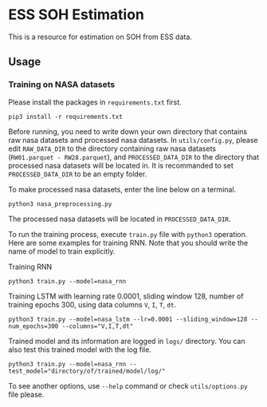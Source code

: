 # ESS SOH Estimation
This is a resource for estimation on SOH from ESS data.
## Usage
### Training on NASA datasets
Please install the packages in `requirements.txt` first.

```
pip3 install -r requirements.txt
```

Before running, you need to write down your own directory that contains raw nasa datasets and processed nasa datasets.
In `utils/config.py`, please edit `RAW_DATA_DIR` to the directory containing raw nasa datasets (`RW01.parquet - RW28.parquet`), and `PROCESSED_DATA_DIR` to the directory that processed nasa datasets will be located in.
It is recommanded to set `PROCESSED_DATA_DIR` to be an empty folder.

To make processed nasa datasets, enter the line below on a terminal.
```
python3 nasa_preprocessing.py
```
The processed nasa datasets will be located in `PROCESSED_DATA_DIR`.

To run the training process, execute `train.py` file with `python3` operation.
Here are some examples for training RNN. Note that you should write the name of model to train explicitly.

Training RNN
```
python3 train.py --model=nasa_rnn
```
Training LSTM with learning rate 0.0001, sliding window 128, number of training epochs 300, using data columns `V`, `I`, `T`, `dt`.
```
python3 train.py --model=nasa_lstm --lr=0.0001 --sliding_window=128 --num_epochs=300 --columns="V,I,T,dt"
```

Trained model and its information are logged in `logs/` directory. You can also test this trained model with the log file.
```
python3 train.py --model=nasa_rnn --test_model="directory/of/trained/model/log/"
```


To see another options, use `--help` command or check `utils/options.py` file please.